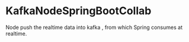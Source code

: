 # KafkaNodeSpringBootCollab
Node push the realtime data into kafka , from which Spring consumes at realtime.

